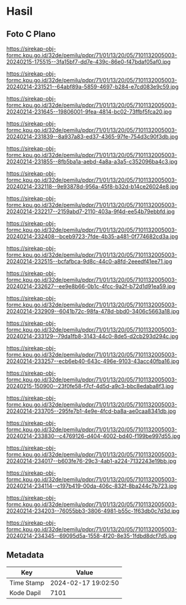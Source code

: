 # Hasil

## Foto C Plano

https://sirekap-obj-formc.kpu.go.id/32de/pemilu/pdpr/71/01/13/20/05/7101132005003-20240215-175515--3fa15bf7-dd7e-439c-86e0-f47bdaf05af0.jpg

https://sirekap-obj-formc.kpu.go.id/32de/pemilu/pdpr/71/01/13/20/05/7101132005003-20240214-231521--64abf89a-5859-4697-b284-e7cd083e9c59.jpg

https://sirekap-obj-formc.kpu.go.id/32de/pemilu/pdpr/71/01/13/20/05/7101132005003-20240214-231645--19806001-9fea-4814-bc02-73ffbf5fca20.jpg

https://sirekap-obj-formc.kpu.go.id/32de/pemilu/pdpr/71/01/13/20/05/7101132005003-20240214-231839--8a937a83-ed37-4365-97fe-754d3c90f3db.jpg

https://sirekap-obj-formc.kpu.go.id/32de/pemilu/pdpr/71/01/13/20/05/7101132005003-20240214-231855--8fb5ba1a-aebd-4a8a-a3a5-c352096ba4c3.jpg

https://sirekap-obj-formc.kpu.go.id/32de/pemilu/pdpr/71/01/13/20/05/7101132005003-20240214-232118--9e93878d-956a-45f8-b32d-b14ce26024e8.jpg

https://sirekap-obj-formc.kpu.go.id/32de/pemilu/pdpr/71/01/13/20/05/7101132005003-20240214-232217--2159abd7-2110-403a-9f4d-ee54b79ebbfd.jpg

https://sirekap-obj-formc.kpu.go.id/32de/pemilu/pdpr/71/01/13/20/05/7101132005003-20240214-232408--bceb9723-7fde-4b35-a481-0f774682cd3a.jpg

https://sirekap-obj-formc.kpu.go.id/32de/pemilu/pdpr/71/01/13/20/05/7101132005003-20240214-232515--bcfafbca-9d8c-44c0-a8fd-2eeedf41ee71.jpg

https://sirekap-obj-formc.kpu.go.id/32de/pemilu/pdpr/71/01/13/20/05/7101132005003-20240214-232627--ee9e8b66-0b1c-4fcc-9a2f-b72d1d91ea59.jpg

https://sirekap-obj-formc.kpu.go.id/32de/pemilu/pdpr/71/01/13/20/05/7101132005003-20240214-232909--6041b72c-98fa-478d-bbd0-3406c5663a18.jpg

https://sirekap-obj-formc.kpu.go.id/32de/pemilu/pdpr/71/01/13/20/05/7101132005003-20240214-233129--79da1fb8-3143-44c0-8de5-d2cb293d294c.jpg

https://sirekap-obj-formc.kpu.go.id/32de/pemilu/pdpr/71/01/13/20/05/7101132005003-20240214-233257--ecb6eb40-643c-496e-9103-43acc40fba16.jpg

https://sirekap-obj-formc.kpu.go.id/32de/pemilu/pdpr/71/01/13/20/05/7101132005003-20240215-150900--23f0fe58-f7cf-4d5d-a9c3-bbc8edaba8f3.jpg

https://sirekap-obj-formc.kpu.go.id/32de/pemilu/pdpr/71/01/13/20/05/7101132005003-20240214-233705--295fe7b1-4e9e-4fcd-ba8a-ae0caa8341db.jpg

https://sirekap-obj-formc.kpu.go.id/32de/pemilu/pdpr/71/01/13/20/05/7101132005003-20240214-233830--c4769126-d404-4002-bd40-f199be997d55.jpg

https://sirekap-obj-formc.kpu.go.id/32de/pemilu/pdpr/71/01/13/20/05/7101132005003-20240214-234017--b603fe76-29c3-4ab1-a224-7132243e19bb.jpg

https://sirekap-obj-formc.kpu.go.id/32de/pemilu/pdpr/71/01/13/20/05/7101132005003-20240214-234114--c197b419-00da-406c-832f-8ba244c7b723.jpg

https://sirekap-obj-formc.kpu.go.id/32de/pemilu/pdpr/71/01/13/20/05/7101132005003-20240214-234203--76055bb3-3806-4981-b55c-1f63db0c7d3d.jpg

https://sirekap-obj-formc.kpu.go.id/32de/pemilu/pdpr/71/01/13/20/05/7101132005003-20240214-234345--69095d5a-1558-4f20-8e35-1fdbd8dcf7d5.jpg


## Metadata

| Key        | Value               |
| ---------- | ------------------- |
| Time Stamp | 2024-02-17 19:02:50 |
| Kode Dapil | 7101                |



